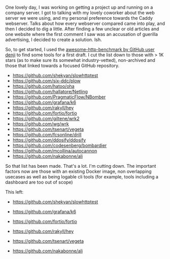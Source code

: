 One lovely day, I was working on getting a project up and running on a company server. I got to talking with my lovely coworker about the web server we were using, and my personal preference towards the Caddy webserver. Talks about how every webserver compared came into play, and then I decided to dig a little. After finding a few unclear or old articles and one website where the first comment I saw was an accusation of guerilla advertising, I decided to create a solution. Ish.




So, to get started, I used the [awesome-http-benchmark by GitHub user denji](https://github.com/denji/awesome-http-benchmark) to find some tools for a first draft. I cut the list down to those with > 1K stars (as to make sure its somewhat industry-vetted), non-archived and those that linked towards a focused GitHub repository.

- https://github.com/shekyan/slowhttptest
- https://github.com/six-ddc/plow
- https://github.com/hatoo/oha
- https://github.com/hallatore/Netling
- https://github.com/PragmaticFlow/NBomber
- https://github.com/grafana/k6
- https://github.com/rakyll/hey
- https://github.com/fortio/fortio
- https://github.com/giltene/wrk2
- https://github.com/wg/wrk
- https://github.com/tsenart/vegeta 
- https://github.com/fcsonline/drill
- https://github.com/ddosify/ddosify
- https://github.com/codesenberg/bombardier
- https://github.com/mcollina/autocannon
- https://github.com/nakabonne/ali

So that list has been made. That's a lot. I'm cutting down. The important factors now are those with an existing Docker image, non overlapping usecases as well as being logable cli tools (for example, tools including a dashboard are too out of scope)

This left:
- https://github.com/shekyan/slowhttptest
- https://github.com/grafana/k6
- https://github.com/fortio/fortio
- https://github.com/rakyll/hey
- https://github.com/tsenart/vegeta


- https://github.com/nakabonne/ali

